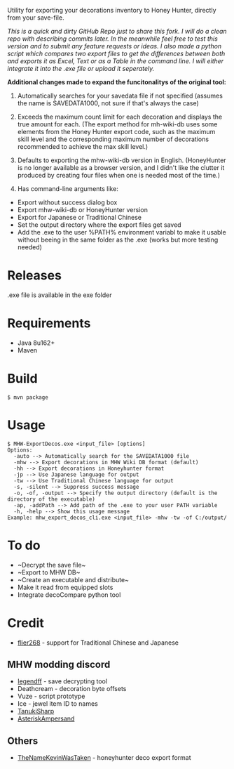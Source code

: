 Utility for exporting your decorations inventory to Honey Hunter, directly from your save-file.



*This is a quick and dirty GitHub Repo just to share this fork. I will do a clean repo with describing commits later. In the meanwhile feel free to test this version and to submit any feature requests or ideas. I also made a python script which compares two export files to get the differences between both and exports it as Excel, Text or as a Table in the command line. I will either integrate it into the .exe file or upload it seperately.*

**Additional changes made to expand the funcitonalitys of the original tool:**

1. Automatically searches for your savedata file if not specified (assumes the name is SAVEDATA1000, not sure if that's always the case)

2. Exceeds the maximum count limit for each decoration and displays the true amount for each. (The export method for mh-wiki-db uses some elements from the Honey Hunter export code, such as the maximum skill level and the corresponding maximum number of decorations recommended to achieve the max skill level.)

3. Defaults to exporting the mhw-wiki-db version in English. (HoneyHunter is no longer available as a browser version, and I didn't like the clutter it produced by creating four files when one is needed most of the time.)

4. Has command-line arguments like:
- Export without success dialog box
- Export mhw-wiki-db or HoneyHunter version
- Export for Japanese or Traditional Chinese
- Set the output directory where the export files get saved
- Add the .exe to the user %PATH% environment variabl to make it usable without beeing in the same folder as the .exe (works but more testing needed)

# Releases
.exe file is available in the exe folder

# Requirements
* Java 8u162+
* Maven 

# Build
```
$ mvn package
```

# Usage 
```
$ MHW-ExportDecos.exe <input_file> [options]
Options:
  -auto --> Automatically search for the SAVEDATA1000 file 
  -mhw --> Export decorations in MHW Wiki DB format (default)
  -hh --> Export decorations in Honeyhunter format
  -jp --> Use Japanese language for output
  -tw --> Use Traditional Chinese language for output
  -s, -silent --> Suppress success message
  -o, -of, -output --> Specify the output directory (default is the directory of the executable)
  -ap, -addPath --> Add path of the .exe to your user PATH variable
  -h, -help --> Show this usage message
Example: mhw_export_decos_cli.exe <input_file> -mhw -tw -of C:/output/
```

# To do

* ~Decrypt the save file~
* ~Export to MHW DB~
* ~Create an executable and distribute~
* Make it read from equipped slots
* Integrate decoCompare python tool

# Credit

* [flier268](https://github.com/flier268) - support for Traditional Chinese and Japanese
## MHW modding discord

* [legendff](https://github.com/LEGENDFF/mhw-Savecrypt) - save decrypting tool
* Deathcream - decoration byte offsets
* Vuze - script prototype
* Ice - jewel item ID to names
* [TanukiSharp](https://github.com/TanukiSharp/MHWSaveUtils)
* [AsteriskAmpersand](https://github.com/AsteriskAmpersand/MHW-Save-Editor)

## Others

* [TheNameKevinWasTaken](https://github.com/TheNameKevinWasTaken/mhw-deco-exporter) - honeyhunter deco export format
